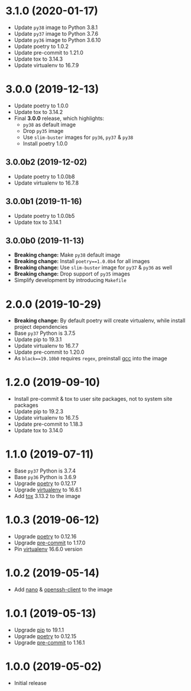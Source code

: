 # 3.1.0 (2020-01-17)

- Update `py38` image to Python 3.8.1
- Update `py37` image to Python 3.7.6
- Update `py36` image to Python 3.6.10
- Update poetry to 1.0.2
- Update pre-commit to 1.21.0
- Update tox to 3.14.3
- Update virtualenv to 16.7.9

# 3.0.0 (2019-12-13)

- Update poetry to 1.0.0
- Update tox to 3.14.2
- Final **3.0.0** release, which highlights:
  - `py38` as default image
  - Drop `py35` image
  - Use `slim-buster` images for `py36`, `py37` & `py38`
  - Install poetry 1.0.0

## 3.0.0b2 (2019-12-02)

- Update poetry to 1.0.0b8
- Update virtualenv to 16.7.8

## 3.0.0b1 (2019-11-16)

- Update poetry to 1.0.0b5
- Update tox to 3.14.1

## 3.0.0b0 (2019-11-13)

- **Breaking change:** Make `py38` default image
- **Breaking change:** Install `poetry==1.0.0b4` for all images
- **Breaking change:** Use `slim-buster` image for `py37` & `py36` as well
- **Breaking change:** Drop support of `py35` images
- Simplify development by introducing `Makefile`

# 2.0.0 (2019-10-29)

- **Breaking change:** By default poetry will create virtualenv, while install
  project dependencies
- Base `py37` Python is 3.7.5
- Update pip to 19.3.1
- Update virtualenv to 16.7.7
- Update pre-commit to 1.20.0
- As `black==19.10b0` requires `regex`, preinstall [gcc](https://gcc.gnu.org)
  into the image

# 1.2.0 (2019-09-10)

- Install pre-commit & tox to user site packages, not to system site packages
- Update pip to 19.2.3
- Update virtualenv to 16.7.5
- Update pre-commit to 1.18.3
- Update tox to 3.14.0

# 1.1.0 (2019-07-11)

- Base `py37` Python is 3.7.4
- Base `py36` Python is 3.6.9
- Upgrade [poetry](https://poetry.eustace.io) to 0.12.17
- Upgrade [virtualenv](https://virtualenv.pypa.io) to 16.6.1
- Add [tox](https://tox.readthedocs.io/en/latest/) 3.13.2 to the image

# 1.0.3 (2019-06-12)

- Upgrade [poetry](https://poetry.eustace.io) to 0.12.16
- Upgrade [pre-commit](https://pre-commit.com) to 1.17.0
- Pin [virtualenv](https://virtualenv.pypa.io) 16.6.0 version

# 1.0.2 (2019-05-14)

- Add [nano](https://www.nano-editor.org/) &
  [openssh-client](https://packages.debian.org/stretch/openssh-client)
  to the image

# 1.0.1 (2019-05-13)

- Upgrade [pip](https://pip.pypa.io) to 19.1.1
- Upgrade [poetry](https://poetry.eustace.io) to 0.12.15
- Upgrade [pre-commit](https://pre-commit.com) to 1.16.1

# 1.0.0 (2019-05-02)

- Initial release
